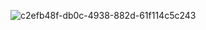 ![c2efb48f-db0c-4938-882d-61f114c5c243](https://github.com/garwiss/csharp_field-automation/assets/76854867/043d862b-4f60-4aa1-b617-2f3424215fb9)
